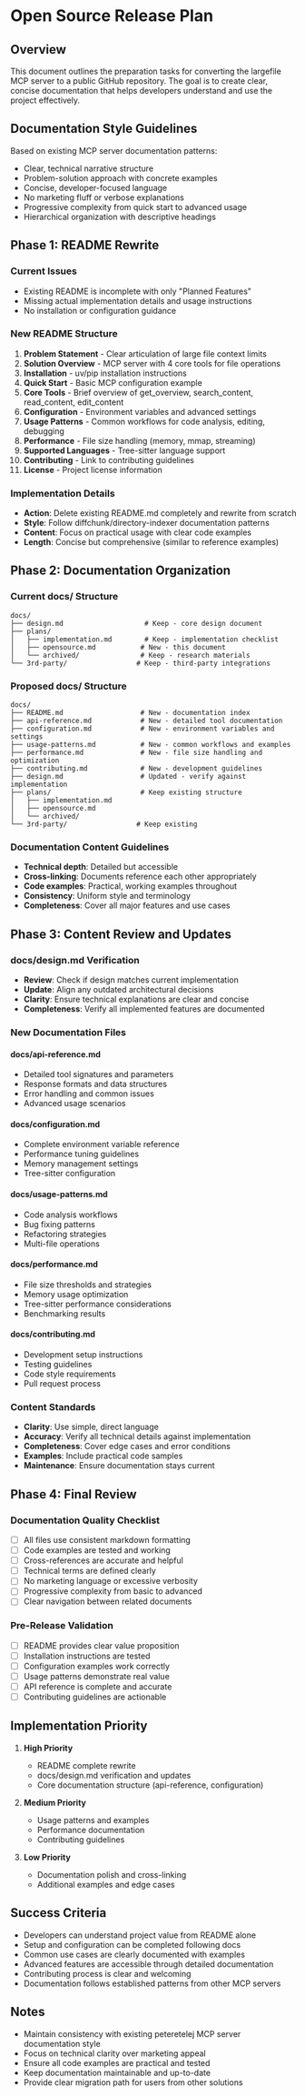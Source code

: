 # Open Source Release Plan

## Overview

This document outlines the preparation tasks for converting the largefile MCP server to a public GitHub repository. The goal is to create clear, concise documentation that helps developers understand and use the project effectively.

## Documentation Style Guidelines

Based on existing MCP server documentation patterns:
- Clear, technical narrative structure
- Problem-solution approach with concrete examples
- Concise, developer-focused language
- No marketing fluff or verbose explanations
- Progressive complexity from quick start to advanced usage
- Hierarchical organization with descriptive headings

## Phase 1: README Rewrite

### Current Issues
- Existing README is incomplete with only "Planned Features"
- Missing actual implementation details and usage instructions
- No installation or configuration guidance

### New README Structure
1. **Problem Statement** - Clear articulation of large file context limits
2. **Solution Overview** - MCP server with 4 core tools for file operations
3. **Installation** - uv/pip installation instructions
4. **Quick Start** - Basic MCP configuration example
5. **Core Tools** - Brief overview of get_overview, search_content, read_content, edit_content
6. **Configuration** - Environment variables and advanced settings
7. **Usage Patterns** - Common workflows for code analysis, editing, debugging
8. **Performance** - File size handling (memory, mmap, streaming)
9. **Supported Languages** - Tree-sitter language support
10. **Contributing** - Link to contributing guidelines
11. **License** - Project license information

### Implementation Details
- **Action**: Delete existing README.md completely and rewrite from scratch
- **Style**: Follow diffchunk/directory-indexer documentation patterns
- **Content**: Focus on practical usage with clear code examples
- **Length**: Concise but comprehensive (similar to reference examples)

## Phase 2: Documentation Organization

### Current docs/ Structure
```
docs/
├── design.md                    # Keep - core design document
├── plans/
│   ├── implementation.md        # Keep - implementation checklist
│   ├── opensource.md           # New - this document
│   └── archived/               # Keep - research materials
└── 3rd-party/                 # Keep - third-party integrations
```

### Proposed docs/ Structure
```
docs/
├── README.md                   # New - documentation index
├── api-reference.md            # New - detailed tool documentation
├── configuration.md            # New - environment variables and settings
├── usage-patterns.md           # New - common workflows and examples
├── performance.md              # New - file size handling and optimization
├── contributing.md             # New - development guidelines
├── design.md                   # Updated - verify against implementation
├── plans/                      # Keep existing structure
│   ├── implementation.md
│   ├── opensource.md
│   └── archived/
└── 3rd-party/                 # Keep existing
```

### Documentation Content Guidelines
- **Technical depth**: Detailed but accessible
- **Cross-linking**: Documents reference each other appropriately
- **Code examples**: Practical, working examples throughout
- **Consistency**: Uniform style and terminology
- **Completeness**: Cover all major features and use cases

## Phase 3: Content Review and Updates

### docs/design.md Verification
- **Review**: Check if design matches current implementation
- **Update**: Align any outdated architectural decisions
- **Clarity**: Ensure technical explanations are clear and concise
- **Completeness**: Verify all implemented features are documented

### New Documentation Files

#### docs/api-reference.md
- Detailed tool signatures and parameters
- Response formats and data structures
- Error handling and common issues
- Advanced usage scenarios

#### docs/configuration.md
- Complete environment variable reference
- Performance tuning guidelines
- Memory management settings
- Tree-sitter configuration

#### docs/usage-patterns.md
- Code analysis workflows
- Bug fixing patterns
- Refactoring strategies
- Multi-file operations

#### docs/performance.md
- File size thresholds and strategies
- Memory usage optimization
- Tree-sitter performance considerations
- Benchmarking results

#### docs/contributing.md
- Development setup instructions
- Testing guidelines
- Code style requirements
- Pull request process

### Content Standards
- **Clarity**: Use simple, direct language
- **Accuracy**: Verify all technical details against implementation
- **Completeness**: Cover edge cases and error conditions
- **Examples**: Include practical code samples
- **Maintenance**: Ensure documentation stays current

## Phase 4: Final Review

### Documentation Quality Checklist
- [ ] All files use consistent markdown formatting
- [ ] Code examples are tested and working
- [ ] Cross-references are accurate and helpful
- [ ] Technical terms are defined clearly
- [ ] No marketing language or excessive verbosity
- [ ] Progressive complexity from basic to advanced
- [ ] Clear navigation between related documents

### Pre-Release Validation
- [ ] README provides clear value proposition
- [ ] Installation instructions are tested
- [ ] Configuration examples work correctly
- [ ] Usage patterns demonstrate real value
- [ ] API reference is complete and accurate
- [ ] Contributing guidelines are actionable

## Implementation Priority

1. **High Priority**
   - README complete rewrite
   - docs/design.md verification and updates
   - Core documentation structure (api-reference, configuration)

2. **Medium Priority**
   - Usage patterns and examples
   - Performance documentation
   - Contributing guidelines

3. **Low Priority**
   - Documentation polish and cross-linking
   - Additional examples and edge cases

## Success Criteria

- Developers can understand project value from README alone
- Setup and configuration can be completed following docs
- Common use cases are clearly documented with examples
- Advanced features are accessible through detailed documentation
- Contributing process is clear and welcoming
- Documentation follows established patterns from other MCP servers

## Notes

- Maintain consistency with existing peteretelej MCP server documentation style
- Focus on technical clarity over marketing appeal
- Ensure all code examples are practical and tested
- Keep documentation maintainable and up-to-date
- Provide clear migration path for users from other solutions